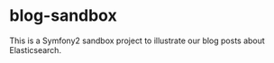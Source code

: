blog-sandbox
============

This is a Symfony2 sandbox project to illustrate our blog posts about Elasticsearch.
